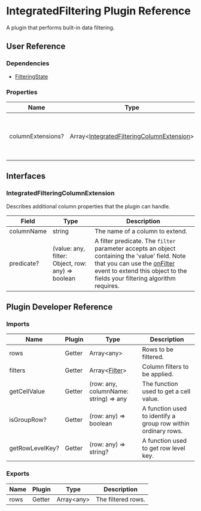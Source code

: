 # IntegratedFiltering Plugin Reference

A plugin that performs built-in data filtering.

## User Reference

### Dependencies

- [FilteringState](filtering-state.md)

### Properties

Name | Type | Default | Description
-----|------|---------|------------
columnExtensions? | Array&lt;[IntegratedFilteringColumnExtension](#integratedfilteringcolumnextension)&gt; | | Additional column properties that the plugin can handle.

## Interfaces

### IntegratedFilteringColumnExtension

Describes additional column properties that the plugin can handle.

Field | Type | Description
------|------|------------
columnName | string | The name of a column to extend.
predicate? | (value: any, filter: Object, row: any) => boolean | A filter predicate. The `filter` parameter accepts an object containing the 'value' field. Note that you can use the [onFilter](table-filter-row.md#tablefiltercellprop) event to extend this object to the fields your filtering algorithm requires.

## Plugin Developer Reference

### Imports

Name | Plugin | Type | Description
-----|--------|------|------------
rows | Getter | Array&lt;any&gt; | Rows to be filtered.
filters | Getter | Array&lt;[Filter](filtering-state.md#filter)&gt; | Column filters to be applied.
getCellValue | Getter | (row: any, columnName: string) => any | The function used to get a cell value.
isGroupRow? | Getter | (row: any) => boolean | A function used to identify a group row within ordinary rows.
getRowLevelKey? | Getter | (row: any) => string? | A function used to get row level key.

### Exports

Name | Plugin | Type | Description
-----|--------|------|------------
rows | Getter | Array&lt;any&gt; | The filtered rows.
